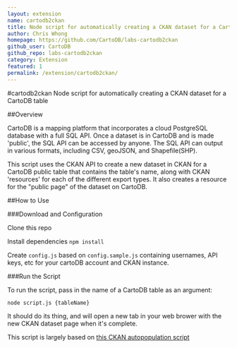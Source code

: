 ```yaml
---
layout: extension
name: cartodb2ckan
title: Node script for automatically creating a CKAN dataset for a CartoDB table
author: Chris Whong
homepage: https://github.com/CartoDB/labs-cartodb2ckan
github_user: CartoDB
github_repo: labs-cartodb2ckan
category: Extension
featured: 1
permalink: /extension/cartodb2ckan/
---
```



#cartodb2ckan
Node script for automatically creating a CKAN dataset for a CartoDB table

##Overview

CartoDB is a mapping platform that incorporates a cloud PostgreSQL database with a full SQL API.  Once a dataset is in CartoDB and is made 'public', the SQL API can be accessed by anyone.  The SQL API can output in various formats, including CSV, geoJSON, and Shapefile(SHP).  

This script uses the CKAN API to create a new dataset in CKAN for a CartoDB public table that contains the table's name, along with CKAN 'resources' for each of the different export types.  It also creates a resource for the "public page" of the dataset on CartoDB.

##How to Use

###Download and Configuration

Clone this repo

Install dependencies `npm install`

Create `config.js` based on `config.sample.js` containing usernames, API keys, etc for your cartoDB account and CKAN instance.

###Run the Script

To run the script, pass in the name of a CartoDB table as an argument:

`node script.js {tableName}`

It should do its thing, and will open a new tab in your web brower with the new CKAN dataset page when it's complete.

This script is largely based on [this CKAN autopopulation script](https://github.com/socrata/socrata-ckan)

